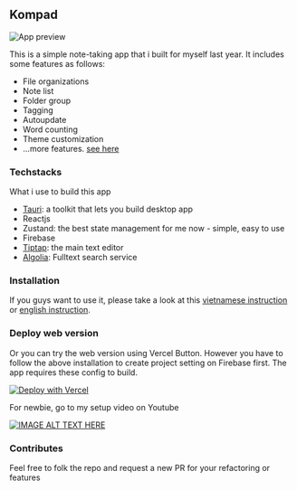 ## Kompad

![App preview](https://github.com/hudy9x/kompad/assets/95471659/f5e532b2-cc8e-4f70-bbfc-f236341cccc9)

This is a simple note-taking app that i built for myself last year. It includes some features as follows:

- File organizations
- Note list
- Folder group
- Tagging
- Autoupdate
- Word counting
- Theme customization
- ...more features. [see here](https://kompad.vercel.app/)

### Techstacks
What i use to build this app
- [Tauri](https://tauri.app/v1/guides/): a toolkit that lets you build desktop app
- Reactjs
- Zustand: the best state management for me now - simple, easy to use
- Firebase
- [Tiptap](https://tiptap.dev/): the main text editor
- [Algolia](https://www.algolia.com/): Fulltext search service

### Installation

If you guys want to use it, please take a look at this [vietnamese instruction](./docs/INSTRUCTION.md) or [english instruction](./docs/INSTRUCTION-EN.md).

### Deploy web version

Or you can try the web version using Vercel Button. However you have to follow the above installation to create project setting on Firebase first. The app requires these config to build.

[![Deploy with Vercel](https://vercel.com/button)](https://vercel.com/new/clone?repository-url=https%3A%2F%2Fgithub.com%2Fhudy9x%2Fkompad%2Ftree%2Fmain&env=REACT_APP_FIREBASE_APP_ID,REACT_APP_FIREBASE_MESSAGE_SENDER_ID,REACT_APP_FIREBASE_STORAGE_BUCKET,REACT_APP_FIREBASE_PROJECT_ID,REACT_APP_FIREBASE_AUTH_DOMAIN,REACT_APP_FIREBASE_API_KEY,REACT_APP_ALGOLIA_APP_ID,REACT_APP_ALGOLIA_API_KEY)

For newbie, go to my setup video on Youtube

[![IMAGE ALT TEXT HERE](https://img.youtube.com/vi/aBVF-3NE_1Q/0.jpg)](https://www.youtube.com/watch?v=aBVF-3NE_1Q)

### Contributes

Feel free to folk the repo and request a new PR for your refactoring or features

